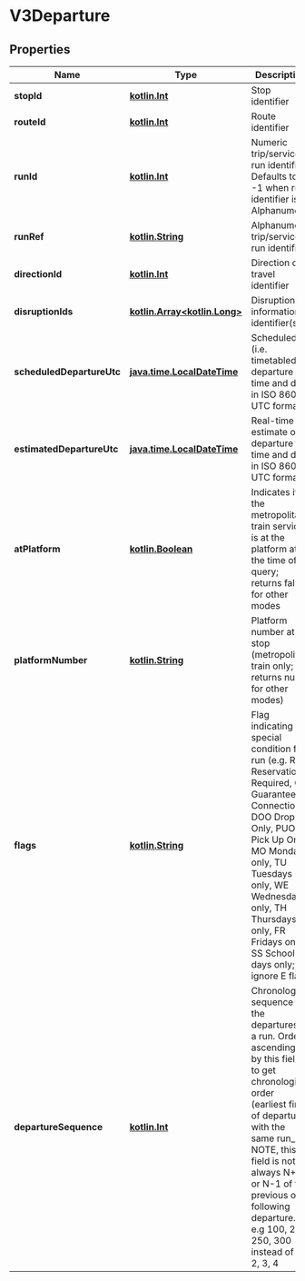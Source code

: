 # V3Departure

## Properties
Name | Type | Description | Notes
------------ | ------------- | ------------- | -------------
**stopId** | [**kotlin.Int**](.md) | Stop identifier |  [optional]
**routeId** | [**kotlin.Int**](.md) | Route identifier |  [optional]
**runId** | [**kotlin.Int**](.md) | Numeric trip/service run identifier. Defaults to -1 when run identifier is Alphanumeric |  [optional]
**runRef** | [**kotlin.String**](.md) | Alphanumeric trip/service run identifier |  [optional]
**directionId** | [**kotlin.Int**](.md) | Direction of travel identifier |  [optional]
**disruptionIds** | [**kotlin.Array&lt;kotlin.Long&gt;**](.md) | Disruption information identifier(s) |  [optional]
**scheduledDepartureUtc** | [**java.time.LocalDateTime**](java.time.LocalDateTime.md) | Scheduled (i.e. timetabled) departure time and date in ISO 8601 UTC format |  [optional]
**estimatedDepartureUtc** | [**java.time.LocalDateTime**](java.time.LocalDateTime.md) | Real-time estimate of departure time and date in ISO 8601 UTC format |  [optional]
**atPlatform** | [**kotlin.Boolean**](.md) | Indicates if the metropolitan train service is at the platform at the time of query; returns false for other modes |  [optional]
**platformNumber** | [**kotlin.String**](.md) | Platform number at stop (metropolitan train only; returns null for other modes) |  [optional]
**flags** | [**kotlin.String**](.md) | Flag indicating special condition for run (e.g. RR Reservations Required, GC Guaranteed Connection, DOO Drop Off Only, PUO Pick Up Only, MO Mondays only, TU Tuesdays only, WE Wednesdays only, TH Thursdays only, FR Fridays only, SS School days only; ignore E flag) |  [optional]
**departureSequence** | [**kotlin.Int**](.md) | Chronological sequence for the departures in a run. Order ascendingly by this field to get chronological order (earliest first) of departures with the same run_ref. NOTE, this field is not always N+1 or N-1 of the previous or following departure. e.g 100, 200, 250, 300 instead of 1, 2, 3, 4 |  [optional]
